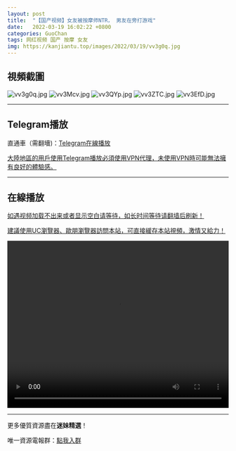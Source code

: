 ```yaml
---
layout: post
title:  "【国产视频】女友被按摩师NTR， 男友在旁打游戏"
date:   2022-03-19 16:02:22 +0800
categories: GuoChan
tags: 网红视频 国产 按摩 女友
img: https://kanjiantu.top/images/2022/03/19/vv3g0q.jpg
---
```



## 視頻截圖

![vv3g0q.jpg](https://kanjiantu.top/images/2022/03/19/vv3g0q.jpg)
![vv3Mcv.jpg](https://kanjiantu.top/images/2022/03/19/vv3Mcv.jpg)
![vv3QYp.jpg](https://kanjiantu.top/images/2022/03/19/vv3QYp.jpg)
![vv3ZTC.jpg](https://kanjiantu.top/images/2022/03/19/vv3ZTC.jpg)
![vv3EfD.jpg](https://kanjiantu.top/images/2022/03/19/vv3EfD.jpg)

* * *
## Telegram播放

直通車（需翻墻)：[Telegram在線播放](https://t.me/mimeijingxuan/207)

<u>大陸地區的用戶使用Telegram播放必須使用VPN代理，未使用VPN時可能無法擁有良好的體驗感。</u> 
* * *
## 在線播放
<u>如遇视频加载不出来或者显示空白请等待，如长时间等待请翻墙后刷新！</u>

<u>建議使用UC瀏覽器、歐朋瀏覽器訪問本站，可直接緩存本站視頻，激情又給力！</u>
<center><video src="https://cdn.publer.io/uploads/videos/6246ea27db279732fb55c018/35ff165b06afa3a13ce3419b6f04df92.mp4" width="100%" height="380px" controls="controls"></video></center>


* * *
更多優質資源盡在**迷妹精選**！

唯一資源電報群：[點我入群](https://t.me/mimeijingxuan)


